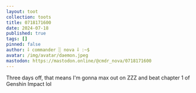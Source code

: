 ```yaml
---
layout: toot
collection: toots
title: 0718171600
date: 2024-07-18
published: true
tags: []
pinned: false
author: ⸸ commander ░ nova ⸸ :~$
avatar: /img/avatar/daemon.jpeg
mastodon: https://mastodon.online/@cmdr_nova/0718171600
---
```


Three days off, that means I'm gonna max out on ZZZ and beat chapter 1 of Genshin Impact lol
